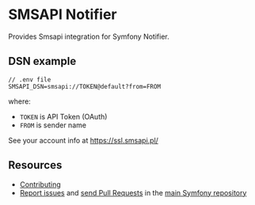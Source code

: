 SMSAPI Notifier
===============

Provides Smsapi integration for Symfony Notifier.

DSN example
-----------

```
// .env file
SMSAPI_DSN=smsapi://TOKEN@default?from=FROM
```

where:
 - `TOKEN` is API Token (OAuth)
 - `FROM` is sender name

See your account info at https://ssl.smsapi.pl/

Resources
---------

  * [Contributing](https://symfony.com/doc/current/contributing/index.html)
  * [Report issues](https://github.com/symfony/symfony/issues) and
    [send Pull Requests](https://github.com/symfony/symfony/pulls)
    in the [main Symfony repository](https://github.com/symfony/symfony)
